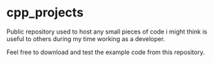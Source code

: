 # cpp_projects

Public repository used to host any small pieces of code i might think is useful to others during my time working as a developer.

Feel free to download and test the example code from this repository.
